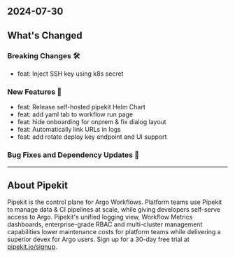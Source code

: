 ## 2024-07-30

## What's Changed
### Breaking Changes 🛠
* feat: Inject SSH key using k8s secret 
### New Features 🎉
* feat: Release self-hosted pipekit Helm Chart 
* feat: add yaml tab to workflow run page 
* feat: hide onboarding for onprem & fix dialog layout 
* feat: Automatically link URLs in logs 
* feat: add rotate deploy key endpoint and UI support 



### Bug Fixes and Dependency Updates 🐞

---

## About Pipekit

Pipekit is the control plane for Argo Workflows. Platform teams use Pipekit to manage data & CI pipelines at scale, while giving developers self-serve access to Argo. Pipekit's unified logging view, Workflow Metrics dashboards, enterprise-grade RBAC and multi-cluster management capabilities lower maintenance costs for platform teams while delivering a superior devex for Argo users. Sign up for a 30-day free trial at [pipekit.io/signup](https://pipekit.io/signup?utm_campaign=release-notes).
